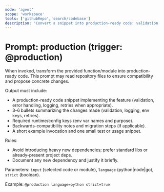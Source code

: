 ```yaml
---
mode: 'agent'
scope: 'workspace'
tools: ['githubRepo','search/codebase']
description: 'Convert a snippet into production-ready code: validation, error handling, logging, and minimal configuration.'
---
```


# Prompt: production (trigger: @production)

When invoked, transform the provided function/module into production-ready code. This prompt may read repository files to ensure compatibility and propose concrete changes.

Output must include:
- A production-ready code snippet implementing the feature (validation, error handling, logging, retries when appropriate).
- 3–6 bullets summarizing the changes made (validation, logging, env keys, retries).
- Required runtime/config keys (env var names and purpose).
- Backwards-compatibility notes and migration steps (if applicable).
- A short example invocation and one small test or usage snippet.

Rules:
- Avoid introducing heavy new dependencies; prefer standard libs or already-present project deps.
- Document any new dependency and justify it briefly.

Parameters: `input` (selected code or module), `language` (python|node|go), `strict` (boolean).

Example: `@production language=python strict=true`
